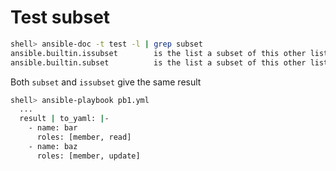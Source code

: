 # Test subset

```bash
shell> ansible-doc -t test -l | grep subset
ansible.builtin.issubset        is the list a subset of this other list
ansible.builtin.subset          is the list a subset of this other list
```

Both `subset` and `issubset` give the same result


```bash
shell> ansible-playbook pb1.yml
  ...
  result | to_yaml: |-
    - name: bar
      roles: [member, read]
    - name: baz
      roles: [member, update]
```

